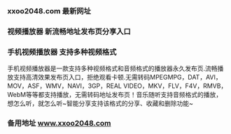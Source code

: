 ### xxoo2048.com 最新网址
### 视频播放器 新流畅地址发布页分享入口
### 手机视频播放器 支持多种视频格式
手机视频播放器是一款支持多种视频格式和音频格式的播放器永久发布页.流畅播放支持高清效果发布页入口，拒绝观看卡顿.无需转码MPEGMPG，DAT，AVI，MOV，ASF，WMV，NAVI，3GP，REAL VIDEO，MKV，FLV，F4V，RMVB，WebM等等都支持播放，无需转码地址发布页！音乐随听支持音频格式的播放，想怎么听，就怎么听~智能分享支持该格式的分享、收藏和删除功能~
### 备用地址 www.xxoo2048.com
